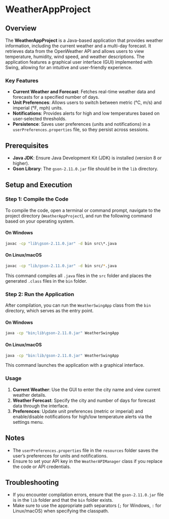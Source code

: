 
# WeatherAppProject

## Overview

The **WeatherAppProject** is a Java-based application that provides weather information, including the current weather and a multi-day forecast. It retrieves data from the OpenWeather API and allows users to view temperature, humidity, wind speed, and weather descriptions. The application features a graphical user interface (GUI) implemented with Swing, allowing for an intuitive and user-friendly experience.

### Key Features

- **Current Weather and Forecast**: Fetches real-time weather data and forecasts for a specified number of days.
- **Unit Preferences**: Allows users to switch between metric (°C, m/s) and imperial (°F, mph) units.
- **Notifications**: Provides alerts for high and low temperatures based on user-selected thresholds.
- **Persistence**: Saves user preferences (units and notifications) in a `userPreferences.properties` file, so they persist across sessions.

## Prerequisites

- **Java JDK**: Ensure Java Development Kit (JDK) is installed (version 8 or higher).
- **Gson Library**: The `gson-2.11.0.jar` file should be in the `lib` directory.

## Setup and Execution

### Step 1: Compile the Code

To compile the code, open a terminal or command prompt, navigate to the project directory (`WeatherAppProject`), and run the following command based on your operating system.

#### On Windows

```cmd
javac -cp "lib\gson-2.11.0.jar" -d bin src\*.java
```

#### On Linux/macOS

```bash
javac -cp "lib/gson-2.11.0.jar" -d bin src/*.java
```

This command compiles all `.java` files in the `src` folder and places the generated `.class` files in the `bin` folder.

### Step 2: Run the Application

After compilation, you can run the `WeatherSwingApp` class from the `bin` directory, which serves as the entry point.

#### On Windows

```cmd
java -cp "bin;lib\gson-2.11.0.jar" WeatherSwingApp
```

#### On Linux/macOS

```bash
java -cp "bin:lib/gson-2.11.0.jar" WeatherSwingApp
```

This command launches the application with a graphical interface.

### Usage

1. **Current Weather**: Use the GUI to enter the city name and view current weather details.
2. **Weather Forecast**: Specify the city and number of days for forecast data through the interface.
3. **Preferences**: Update unit preferences (metric or imperial) and enable/disable notifications for high/low temperature alerts via the settings menu.

## Notes

- The `userPreferences.properties` file in the `resources` folder saves the user’s preferences for units and notifications.
- Ensure to set your API key in the `WeatherAPIManager` class if you replace the code or API credentials.

## Troubleshooting

- If you encounter compilation errors, ensure that the `gson-2.11.0.jar` file is in the `lib` folder and that the `bin` folder exists.
- Make sure to use the appropriate path separators (`;` for Windows, `:` for Linux/macOS) when specifying the classpath.
